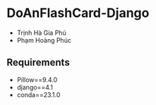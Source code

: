 # DoAnFlashCard-Django

- Trịnh Hà Gia Phú
- Phạm Hoàng Phúc

## Requirements
- Pillow==9.4.0
- django==4.1
- conda==23.1.0
